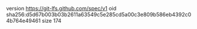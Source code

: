 version https://git-lfs.github.com/spec/v1
oid sha256:d5d67b003b03b2611a63549c5e285cd5a00c3e809b586eb4392c04b764e49461
size 174
